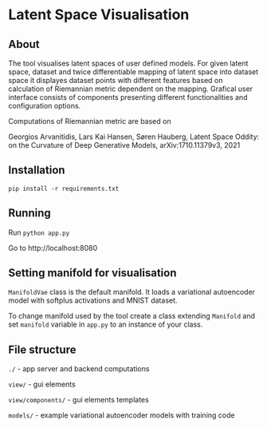 # Latent Space Visualisation

## About
The tool visualises latent spaces of user defined models.
For given latent space, dataset and twice differentiable mapping of latent space into dataset space it displayes dataset points with different features based on calculation of Riemannian metric dependent on the mapping.
Grafical user interface consists of components presenting different functionalities and configuration options.

Computations of Riemannian metric are based on 

Georgios Arvanitidis, Lars Kai Hansen, Søren Hauberg, Latent Space Oddity: on the
Curvature of Deep Generative Models, arXiv:1710.11379v3, 2021

## Installation
`pip install -r requirements.txt`

## Running
Run `python app.py`

Go to http://localhost:8080

## Setting manifold for visualisation
`ManifoldVae` class is the default manifold.
It loads a variational autoencoder model with softplus activations and MNIST dataset.

To change manifold used by the tool create a class extending `Manifold` and set `manifold` variable in `app.py` to an instance of your class.

## File structure
`./` - app server and backend computations

`view/` - gui elements

`view/components/` - gui elements templates

`models/` - example variational autoencoder models with training code
